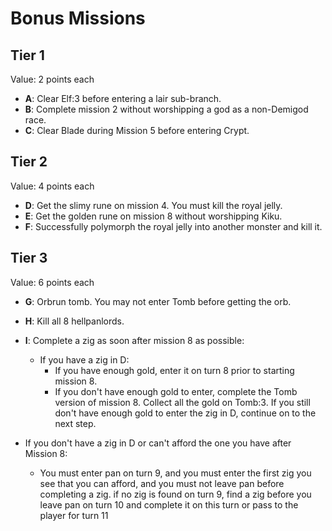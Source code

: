 # Bonus Missions

## Tier 1 

Value: 2 points each

* **A**: Clear Elf:3 before entering a lair sub-branch.
* **B**: Complete mission 2 without worshipping a god as a non-Demigod race.
* **C**: Clear Blade during Mission 5 before entering Crypt.

## Tier 2

Value: 4 points each

* **D**: Get the slimy rune on mission 4. You must kill the royal jelly.
* **E**: Get the golden rune on mission 8 without worshipping Kiku.
* **F**: Successfully polymorph the royal jelly into another monster and kill it.

## Tier 3

Value: 6 points each

* **G**: Orbrun tomb. You may not enter Tomb before getting the orb.
* **H**: Kill all 8 hellpanlords.
* **I**: Complete a zig as soon after mission 8 as possible:
  * If you have a zig in D:
    * If you have enough gold, enter it on turn 8 prior to starting mission 8.
    * If you don't have enough gold to enter, complete the Tomb version of
      mission 8. Collect all the gold on Tomb:3. If you still don't have enough
      gold to enter the zig in D, continue on to the next step.

 * If you don't have a zig in D or can't afford the one you have after Mission 8:
   * You must enter pan on turn 9, and you must enter the first zig you see that
     you can afford, and you must not leave pan before completing a zig. if no
     zig is found on turn 9, find a zig before you leave pan on turn 10 and
     complete it on this turn or pass to the player for turn 11
